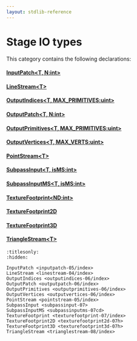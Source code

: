 ```yaml
---
layout: stdlib-reference
---
```

# Stage IO types

This category contains the following declarations:

#### [InputPatch\<T, N:int\>](inputpatch-05/index)

#### [LineStream\<T\>](linestream-04/index)

#### [OutputIndices\<T, MAX\_PRIMITIVES:uint\>](outputindices-06/index)

#### [OutputPatch\<T, N:int\>](outputpatch-06/index)

#### [OutputPrimitives\<T, MAX\_PRIMITIVES:uint\>](outputprimitives-06/index)

#### [OutputVertices\<T, MAX\_VERTS:uint\>](outputvertices-06/index)

#### [PointStream\<T\>](pointstream-05/index)

#### [SubpassInput\<T, isMS:int\>](subpassinput-07)

#### [SubpassInputMS\<T, isMS:int\>](subpassinputms-07cd)

#### [TextureFootprint\<ND:int\>](texturefootprint-07/index)

#### [TextureFootprint2D](texturefootprint2d-07h)

#### [TextureFootprint3D](texturefootprint3d-07h)

#### [TriangleStream\<T\>](trianglestream-08/index)


```{toctree}
:titlesonly:
:hidden:

InputPatch <inputpatch-05/index>
LineStream <linestream-04/index>
OutputIndices <outputindices-06/index>
OutputPatch <outputpatch-06/index>
OutputPrimitives <outputprimitives-06/index>
OutputVertices <outputvertices-06/index>
PointStream <pointstream-05/index>
SubpassInput <subpassinput-07>
SubpassInputMS <subpassinputms-07cd>
TextureFootprint <texturefootprint-07/index>
TextureFootprint2D <texturefootprint2d-07h>
TextureFootprint3D <texturefootprint3d-07h>
TriangleStream <trianglestream-08/index>
```
